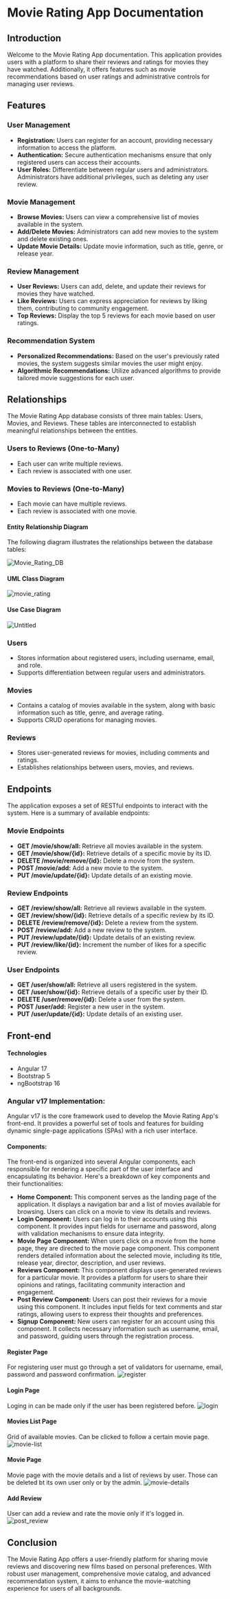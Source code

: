 
# Movie Rating App Documentation

## Introduction

Welcome to the Movie Rating App documentation. This application provides users with a platform to share their reviews and ratings for movies they have watched. Additionally, it offers features such as movie recommendations based on user ratings and administrative controls for managing user reviews.

## Features

### User Management
- **Registration:** Users can register for an account, providing necessary information to access the platform.
- **Authentication:** Secure authentication mechanisms ensure that only registered users can access their accounts.
- **User Roles:** Differentiate between regular users and administrators. Administrators have additional privileges, such as deleting any user review.

### Movie Management
- **Browse Movies:** Users can view a comprehensive list of movies available in the system.
- **Add/Delete Movies:** Administrators can add new movies to the system and delete existing ones.
- **Update Movie Details:** Update movie information, such as title, genre, or release year.

### Review Management
- **User Reviews:** Users can add, delete, and update their reviews for movies they have watched.
- **Like Reviews:** Users can express appreciation for reviews by liking them, contributing to community engagement.
- **Top Reviews:** Display the top 5 reviews for each movie based on user ratings.

### Recommendation System
- **Personalized Recommendations:** Based on the user's previously rated movies, the system suggests similar movies the user might enjoy.
- **Algorithmic Recommendations:** Utilize advanced algorithms to provide tailored movie suggestions for each user.

## Relationships

The Movie Rating App database consists of three main tables: Users, Movies, and Reviews. These tables are interconnected to establish meaningful relationships between the entities.

### Users to Reviews (One-to-Many)
- Each user can write multiple reviews.
- Each review is associated with one user.

### Movies to Reviews (One-to-Many)
- Each movie can have multiple reviews.
- Each review is associated with one movie.

#### Entity Relationship Diagram

The following diagram illustrates the relationships between the database tables:

![Movie_Rating_DB](https://github.com/Sergiu3107/Movie-Rating/assets/62149434/c10995ce-9e8d-4fcb-ad45-df261278bd19)

#### UML Class Diagram
![movie_rating](https://github.com/Sergiu3107/Movie-Rating/assets/62149434/f439b991-459b-4ffb-b0fd-8b7db16a0188)

#### Use Case Diagram
![Untitled](https://github.com/Sergiu3107/Movie-Rating/assets/62149434/f4189026-8282-46ed-bca8-aba481e189d4)

### Users
- Stores information about registered users, including username, email, and role.
- Supports differentiation between regular users and administrators.

### Movies
- Contains a catalog of movies available in the system, along with basic information such as title, genre, and average rating.
- Supports CRUD operations for managing movies.

### Reviews
- Stores user-generated reviews for movies, including comments and ratings.
- Establishes relationships between users, movies, and reviews.

## Endpoints

The application exposes a set of RESTful endpoints to interact with the system. Here is a summary of available endpoints:

### Movie Endpoints
- **GET /movie/show/all:** Retrieve all movies available in the system.
- **GET /movie/show/{id}:** Retrieve details of a specific movie by its ID.
- **DELETE /movie/remove/{id}:** Delete a movie from the system.
- **POST /movie/add:** Add a new movie to the system.
- **PUT /movie/update/{id}:** Update details of an existing movie.

### Review Endpoints
- **GET /review/show/all:** Retrieve all reviews available in the system.
- **GET /review/show/{id}:** Retrieve details of a specific review by its ID.
- **DELETE /review/remove/{id}:** Delete a review from the system.
- **POST /review/add:** Add a new review to the system.
- **PUT /review/update/{id}:** Update details of an existing review.
- **PUT /review/like/{id}:** Increment the number of likes for a specific review.

### User Endpoints
- **GET /user/show/all:** Retrieve all users registered in the system.
- **GET /user/show/{id}:** Retrieve details of a specific user by their ID.
- **DELETE /user/remove/{id}:** Delete a user from the system.
- **POST /user/add:** Register a new user in the system.
- **PUT /user/update/{id}:** Update details of an existing user.

## Front-end
#### Technologies
- Angular 17
- Bootstrap 5
- ngBootstrap 16

### Angular v17 Implementation:

Angular v17 is the core framework used to develop the Movie Rating App's front-end. It provides a powerful set of tools and features for building dynamic single-page applications (SPAs) with a rich user interface.

#### Components:

The front-end is organized into several Angular components, each responsible for rendering a specific part of the user interface and encapsulating its behavior. Here's a breakdown of key components and their functionalities:

-   **Home Component:** This component serves as the landing page of the application. It displays a navigation bar and a list of movies available for browsing. Users can click on a movie to view its details and reviews.
-   **Login Component:** Users can log in to their accounts using this component. It provides input fields for username and password, along with validation mechanisms to ensure data integrity.
-   **Movie Page Component:** When users click on a movie from the home page, they are directed to the movie page component. This component renders detailed information about the selected movie, including its title, release year, director, description, and user reviews.
-   **Reviews Component:** This component displays user-generated reviews for a particular movie. It provides a platform for users to share their opinions and ratings, facilitating community interaction and engagement.
-   **Post Review Component:** Users can post their reviews for a movie using this component. It includes input fields for text comments and star ratings, allowing users to express their thoughts and preferences.
-   **Signup Component:** New users can register for an account using this component. It collects necessary information such as username, email, and password, guiding users through the registration process.

#### Register Page
For registering user must go through a set of validators for username, email, password and password confirmation.
![register](https://github.com/Sergiu3107/Movie-Rating/assets/62149434/cd63254c-bd05-49bd-804a-9bd3e269e23f)
#### Login Page
Loging in can be made only if the user has been registered before.
![login](https://github.com/Sergiu3107/Movie-Rating/assets/62149434/dadd45cf-4ac4-4910-995d-df2ce196d859)

#### Movies List Page
Grid of available movies. Can be clicked to follow a certain movie page.
![movie-list](https://github.com/Sergiu3107/Movie-Rating/assets/62149434/956208e4-5948-4768-9a61-e15a72bf0861)

#### Movie Page
Movie page with the movie details and a list of reviews by user. Those can be deleted bt its own user only or by the admin.
![movie-details](https://github.com/Sergiu3107/Movie-Rating/assets/62149434/9f0e8871-4999-4287-87cf-55e405f4eec5)

#### Add Review
User can add a review and rate the movie only if it's logged in.
![post_review](https://github.com/Sergiu3107/Movie-Rating/assets/62149434/db2733ec-b110-45af-a64b-6a5053d6922d)

## Conclusion

The Movie Rating App offers a user-friendly platform for sharing movie reviews and discovering new films based on personal preferences. With robust user management, comprehensive movie catalog, and advanced recommendation system, it aims to enhance the movie-watching experience for users of all backgrounds.

